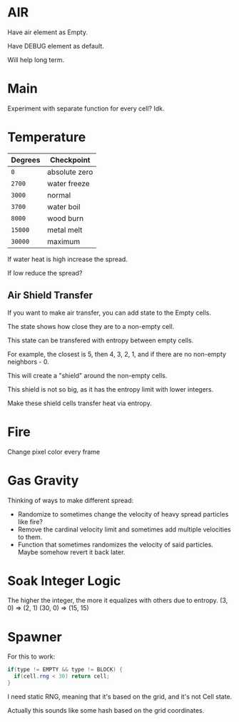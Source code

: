 # AIR

Have air element as Empty.

Have DEBUG element as default.

Will help long term.

# Main

Experiment with separate function for every cell? Idk.

# Temperature

| Degrees | Checkpoint    |
| ------- | ------------- |
| `0`     | absolute zero |
| `2700`  | water freeze  |
| `3000`  | normal        |
| `3700`  | water boil    |
| `8000`  | wood burn     |
| `15000` | metal melt    |
| `30000` | maximum       |

If water heat is high increase the spread.

If low reduce the spread?

## Air Shield Transfer

If you want to make air transfer, you can add state to the Empty cells.

The state shows how close they are to a non-empty cell.

This state can be transfered with entropy between empty cells.

For example, the closest is 5, then 4, 3, 2, 1, and if there are no non-empty neighbors - 0.

This will create a "shield" around the non-empty cells.

This shield is not so big, as it has the entropy limit with lower integers.

Make these shield cells transfer heat via entropy.

# Fire

Change pixel color every frame

# Gas Gravity

Thinking of ways to make different spread:

- Randomize to sometimes change the velocity of heavy spread particles like fire?
- Remove the cardinal velocity limit and sometimes add multiple velocities to them.
- Function that sometimes randomizes the velocity of said particles. Maybe somehow revert it back later.

# Soak Integer Logic

The higher the integer, the more it equalizes with others due to entropy.
(3, 0) => (2, 1)
(30, 0) => (15, 15)

# Spawner

For this to work:

```glsl
if(type != EMPTY && type != BLOCK) {
  if(cell.rng < 30) return cell;
}
```

I need static RNG, meaning that it's based on the grid, and it's not Cell state.

Actually this sounds like some hash based on the grid coordinates.
